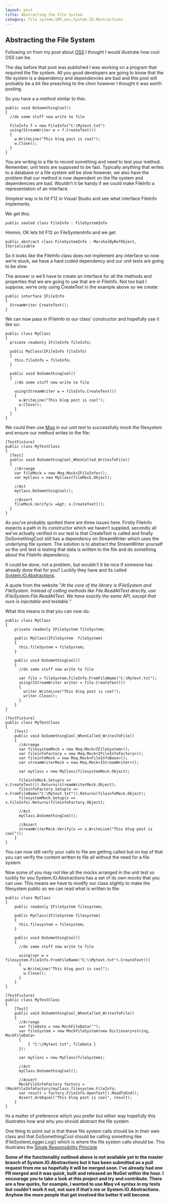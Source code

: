 ```yaml
---
layout: post
title: Abstracting the File System
category: file system,SRP,oss,System.IO.Abstractions
---
```


## Abstracting the File System

Following on from my post about [OSS][1] I thought I would illustrate how cool OSS can be.

The day before that post was published I was working on a program that required the file system. All you good developers are going to know that the file system is a dependency and dependencies are bad and this post will probably be a bit like preaching to the choir however I thought it was worth posting.

So you have a a method similar to this:

	public void DoSomethingCool()
	{
	  //do some stuff now write to file
	
	  FileInfo f = new FileInfo("C:\Mytext.txt")
	  using(StreamWriter w = f.CreateText())
	  {
	    w.WriteLine("This blog post is cool");
	    w.Close();
	  }
	}

You are writing to a file to record something and need to test your method. Remember, unit tests are supposed to be fast. Typically anything that writes to a database or a file system will be slow however, we also have the problem that our method is now dependent on the file system and dependencies are bad. Wouldn’t it be handy if we could make FileInfo a representation of an interface.

<!--excerpt-->

Simplest way is to hit F12 in Visual Studio and see what interface FileInfo implements.

We get this:

	public sealed class FileInfo : FileSystemInfo

Hmmm, OK lets hit F12 on FileSystemInfo and we get

	public abstract class FileSystemInfo : MarshalByRefObject, ISerializable

So it looks like the FileInfo class does not implement any interface so now we’re stuck, we have a hard coded dependency and our unit tests are going to be slow.

The answer is we’ll have to create an interface for all the methods and properties that we are going to use that are in FileInfo. Not too bad I suppose, we’re only using CreateText in the example above so we create:

	public interface IFileInfo
	{
	  StreamWriter CreateText();
	}

We can now pass in IFileInfo to our class’ constructor and hopefully use it like so:

	public class MyClass
	{
	  private readonly IFileInfo fileInfo;
	
	  public MyClass(IFileInfo fileInfo)
	  {
	    this.fileInfo = fileInfo;
	  }
	
	  public void DoSomethingCool()
	  {
	    //do some stuff now write to file
	
	    using(StreamWriter w = fileInfo.CreateText())
	    {
	      w.WriteLine("This blog post is cool");
	      w.Close();
	    }
	  }
	}

We could then use [Moq][3] in our unit test to successfully mock the filesystem and ensure our method writes to the file:

	[TestFixture]
	public class MyTestClass
	{
	  [Test]
	  public void DoSomethingCool_WhenCalled_WritesToFile()
	  {
	    //Arrange
	    var fileMock = new Moq.Mock<IFileInfo>();
	    var myClass = new MyClass(fileMock.Object);
	       
	    //Act
	    myClass.DoSomethingCool();
	
	    //Assert
	    fileMock.Verify(x =&gt; x.CreateText());
	  }
	}

As you’ve probably spotted there are three issues here. Firstly FileInfo expects a path in its constructor which we haven’t supplied, secondly all we’ve actually verified in our test is that CreateText is called and finally DoSomethingCool still has a dependency on StreamWriter which uses the underlying file system. The solution is to abstract the StreamWriter yourself so the unit test is testing that data is written to the file and do something about the FileInfo dependency.

It could be done, not a problem, but wouldn’t it be nice if someone has already done that for you? Luckily they have and its called [System.IO.Abstractions][4].

A quote from the website "_At the core of the library is IFileSystem and FileSystem. Instead of calling methods like File.ReadAllText directly, use IFileSystem.File.ReadAllText. We have exactly the same API, except that ours is injectable and testable._"

What this means is that you can now do:

	public class MyClass
	{
	    private readonly IFileSystem fileSystem;
	
	    public MyClass(IFileSystem  fileSystem)
	    {
	      this.fileSystem = fileSystem;
	    }
	
	    public void DoSomethingCool()
	    {
	      //do some stuff now write to file
	
	      var file = fileSystem.FileInfo.FromFileName("C:\Mytext.txt");
	      using(IStreamWriter writer = file.CreateText())
	      {
	        writer.WriteLine("This blog post is cool");
	        writer.Close();
	      }
	    }
	}
	
	[TestFixture]
	public class MyTestClass
	{
	    [Test]
	    public void DoSomethingCool_WhenCalled_WritesToFile()
	    {
	      //Arrange
	      var filesystemMock = new Moq.Mock<IFileSystem>();
      	  var fileinfoFactory = new Moq.Mock<IFileInfoFactory>();
      	  var fileinfoMock = new Moq.Mock<FileInfoBase>();
      	  var streamWriterMock = new Moq.Mock<IStreamWriter>();
	
	      var myClass = new MyClass(filesystemMock.Object);
	
	      fileinfoMock.Setup(x => x.CreateText()).Returns(streamWriterMock.Object);
	      fileinfoFactory.Setup(x => x.FromFileName("C:\Mytext.txt")).Returns(fileinfoMock.Object);
	      filesystemMock.Setup(x => x.FileInfo).Returns(fileinfoFactory.Object);
	
	      //Act
	      myClass.DoSomethingCool();
	
	      //Assert
	      streamWriterMock.Verify(x => x.WriteLine("This blog post is cool"));
	    }
	}

You can now still verify your calls to file are getting called but on top of that you can verify the content written to file all without the need for a file system.

Now some of you may not like all the mocks arranged in the unit test so luckily for you System.IO.Abstractions has a set of its own mocks that you can use. This means we have to modify our class slightly to make the filesystem public so we can read what is written to file:

	public class MyClass
	{
	    public readonly IFileSystem filesystem;
	
	    public MyClass(IFileSystem filesystem)
	    {
	      this.filesystem = filesystem;
	    }
	
	    public void DoSomethingCool()
	    {
	      //do some stuff now write to file
	
	      using(var w = filesystem.FileInfo.FromFileName("C:\\Mytext.txt").CreateText())
	      {
	        w.WriteLine("This blog post is cool");
	        w.Close();
	      }
	    }
	}
	
	[TestFixture]
	public class MyTestClass
	{
	    [Test]
	    public void DoSomethingCool_WhenCalled_WritesToFile()
	    {
	      //Arrange
	      var fileData = new MockFileData("");
	      var fileSystem = new MockFileSystem(new Dictionary<string, MockFileData>
	      {
	          { "C:\\Mytext.txt", fileData }
	      });
	
	      var myClass = new MyClass(fileSystem);
	        
	      //Act
	      myClass.DoSomethingCool();
	
	      //Assert
	      MockFileInfoFactory factory = (MockFileInfoFactory)myClass.filesystem.FileInfo;
	      var result = factory.FileInfo.OpenText().ReadToEnd();
	      Assert.AreEqual("This blog post is cool", result);
	    }
	}


Its a matter of preference which you prefer but either way hopefully this illustrates how and why you should abstract the file system

One thing to point out is that these file system calls should be in their own class and that DoSomethingCool should be calling something like IFileSystemLogger.Log() which is where the file system calls should be. This illustrates the [Single Responsibility Principle][5]

**Some of the functionality outlined above is not available yet in the master branch of System.IO.Abstractions but it has been submitted as a pull request from me so hopefully it will be merged soon. I’ve already had one PR merged and it was quick, built and released on NuGet within the hour. I encourage you to take a look at this project and try and contribute. There are a few quirks, for example, I wanted to use Moq v4 syntax in my tests but couldn’t work it out, not sure if that’s me or System.IO.Abstractions. Anyhow the more people that get involved the better it will become.**

   [1]: http://blog.jonathanchannon.com/2012/09/25/is-oss-good-for-your-career/
   [3]: https://code.google.com/p/moq/
   [4]: https://github.com/tathamoddie/System.IO.Abstractions
   [5]: http://en.wikipedia.org/wiki/Single_responsibility_principle
  